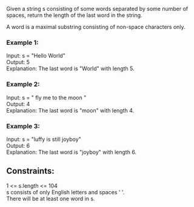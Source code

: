 Given a string s consisting of some words separated by some number of spaces, return the length of the last word in the string.  

A word is a maximal substring consisting of non-space characters only.  
 
 

### Example 1:  

Input: s = "Hello World"  
Output: 5  
Explanation: The last word is "World" with length 5.  
### Example 2:  
  
Input: s = "   fly me   to   the moon  "  
Output: 4  
Explanation: The last word is "moon" with length 4.   
### Example 3:  
  
Input: s = "luffy is still joyboy"  
Output: 6  
Explanation: The last word is "joyboy" with length 6.  
 

## Constraints:  

1 <= s.length <= 104  
s consists of only English letters and spaces ' '.  
There will be at least one word in s.  
